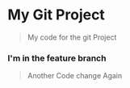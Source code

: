 # My Git Project

> My code for the git Project

### I'm in the feature branch

> Another Code change Again
